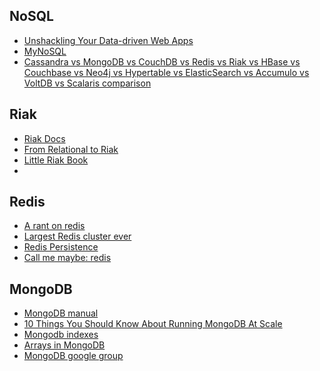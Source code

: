 NoSQL
-----------
* [Unshackling Your Data-driven Web Apps](http://siliconangle.com/blog/2012/02/07/guest-post-unshackling-your-data-driven-web-apps/)
* [MyNoSQL](http://nosql.mypopescu.com/)
* [Cassandra vs MongoDB vs CouchDB vs Redis vs Riak vs HBase vs Couchbase vs Neo4j vs Hypertable vs ElasticSearch vs Accumulo vs VoltDB vs Scalaris comparison](http://kkovacs.eu/cassandra-vs-mongodb-vs-couchdb-vs-redis)

Riak
---------------
* [Riak Docs](http://docs.basho.com/riak/latest/)
* [From Relational to Riak](http://basho.com/blog/technical/2012/12/19/From-Relational-to-Riak/)
* [Little Riak Book](https://github.com/coderoshi/little_riak_book/tree/master/rendered/)
*

Redis
--------------------
* [A rant on redis](http://www.roguelazer.com/2013/12/a-rant-on-redis/)
* [Largest Redis cluster ever](http://www.xdata.me/?p=353)
* [Redis Persistence](http://redis.io/topics/persistence)
* [Call me maybe: redis](http://aphyr.com/posts/307-call-me-maybe-redis-redux)

MongoDB
-------------
* [MongoDB manual](http://docs.mongodb.org/manual/)
* [10 Things You Should Know About Running MongoDB At Scale](http://highscalability.com/blog/2014/3/5/10-things-you-should-know-about-running-mongodb-at-scale.html)
* [Mongodb indexes](http://emptysqua.re/blog/optimizing-mongodb-compound-indexes/)
* [Arrays in MongoDB](http://blog.mongolab.com/2013/04/thinking-about-arrays-in-mongodb/)
* [MongoDB google group](http://groups.google.com/group/mongodb-user)
